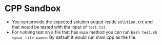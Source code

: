# CPP Sandbox

- You can provide the expected solution output inside `solution.txt` and that would be tested with the input of `test.txt`. 
- For running test on a file that has `main` method you can run `bash test.sh <your file name>`. By default it would run main.cpp as the file.